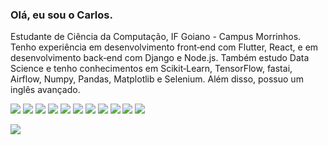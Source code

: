 ### Olá, eu sou o Carlos.
Estudante de Ciência da Computação, IF Goiano - Campus Morrinhos.
Tenho experiência em desenvolvimento front‑end com Flutter, React, e em desenvolvimento back‑end com Django e Node.js. Também estudo Data Science e tenho conhecimentos em Scikit‑Learn, TensorFlow, fastai, Airflow, Numpy, Pandas, Matplotlib e Selenium. Além disso, possuo um inglês avançado.

<img src="https://img.shields.io/badge/HTML5-E34F26?style=for-the-badge&logo=html5&logoColor=white">  <img src="https://img.shields.io/badge/CSS3-1572B6?style=for-the-badge&logo=css3&logoColor=white"> <img src="https://img.shields.io/badge/JavaScript-F7DF1E?style=for-the-badge&logo=javascript&logoColor=black"> <img src="https://img.shields.io/badge/React-20232A?style=for-the-badge&logo=react&logoColor=61DAFB"> <img src="https://img.shields.io/badge/TypeScript-007ACC?style=for-the-badge&logo=typescript&logoColor=white"> <img src="https://img.shields.io/badge/Python-14354C?style=for-the-badge&logo=python&logoColor=white"> <img src="https://img.shields.io/badge/Node-43853D?style=for-the-badge&logo=nodedotjs&logoColor=white"> <img src="https://img.shields.io/badge/Java-EB2C2C?style=for-the-badge&logo=java&logoColor=black">  <img src="https://img.shields.io/badge/Figma-F24E1E?style=for-the-badge&logo=figma&logoColor=white"> <img src="https://img.shields.io/badge/Flutter-5EC8F8?style=for-the-badge&logo=flutter&logoColor=white"> <img src="https://img.shields.io/badge/Git-F05032?style=for-the-badge&logo=git&logoColor=white"> 

 <a href="https://www.linkedin.com/in/carloserm/"><img src="https://img.shields.io/badge/LinkedIn-0077B5?style=for-the-badge&logo=linkedin&logoColor=white"></a> 
